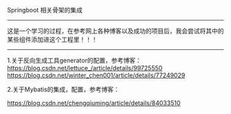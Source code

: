 Springboot 相关骨架的集成
*****************************************************************************************************
这是一个学习的过程，在参考网上各种博客以及成功的项目后，我会尝试将其中的某些组件添加进这个工程里！！！
*****************************************************************************************************
1.关于反向生成工具generator的配置，参考博客：
https://blog.csdn.net/lettuce_/article/details/99725550
https://blog.csdn.net/winter_chen001/article/details/77249029

2.关于Mybatis的集成，配置，参考博客：

https://blog.csdn.net/chengqiuming/article/details/84033510
